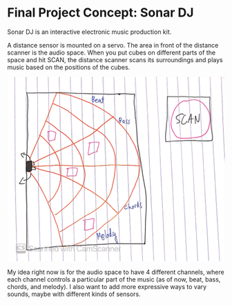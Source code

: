 # Final Project Concept: Sonar DJ

Sonar DJ is an interactive electronic music production kit. 

A distance sensor is mounted on a servo. The area in front of the distance scanner is the audio space. When you put cubes on different parts of the space and hit SCAN, the distance scanner scans its surroundings and plays music based on the positions of the cubes.

<img src="idea.jpg" width="600px">

My idea right now is for the audio space to have 4 different channels, where each channel controls a particular part of the music (as of now, beat, bass, chords, and melody). I also want to add more expressive ways to vary sounds, maybe with different kinds of sensors.